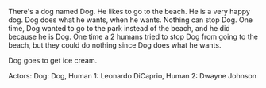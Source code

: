 There's a dog named Dog. He likes to go to the beach. He is a very happy dog. Dog does what he wants, when he wants. Nothing can stop Dog. One time, Dog wanted to go to the park instead of the beach, and he did because he is Dog. One time a 2 humans tried to stop Dog from going to the beach, but they could do nothing since Dog does what he wants.

Dog goes to get ice cream.

Actors:
Dog: Dog,
Human 1: Leonardo DiCaprio,
Human 2: Dwayne Johnson
